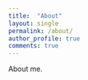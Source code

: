 ```yaml
---
title:  "About"
layout: single
permalink: /about/
author_profile: true
comments: true
---
```


About me.